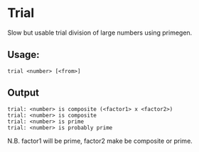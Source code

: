 # Trial

Slow but usable trial division of large numbers using primegen.

## Usage:

```
trial <number> [<from>]
```

## Output

```
trial: <number> is composite (<factor1> x <factor2>)
trial: <number> is composite
trial: <number> is prime
trial: <number> is probably prime
```

N.B. factor1 will be prime, factor2 make be composite or prime.
